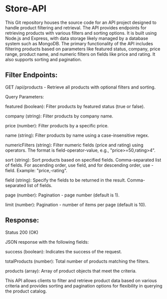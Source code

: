 # Store-API

This Git repository houses the source code for an API project designed to handle product filtering and retrieval. The API provides endpoints for retrieving products with various filters and sorting options. It is built using Node.js and Express, with data storage likely managed by a database system such as MongoDB. The primary functionality of the API includes filtering products based on parameters like featured status, company, price range, product name, and numeric filters on fields like price and rating. It also supports sorting and pagination.

## Filter Endpoints:

GET /api/products - Retrieve all products with optional filters and sorting.

Query Parameters:

featured (boolean): Filter products by featured status (true or false).

company (string): Filter products by company name.

price (number): Filter products by a specific price.

name (string): Filter products by name using a case-insensitive regex.

numericFilters (string): Filter numeric fields (price and rating) using operators. The format is field-operator-value, e.g., "price>=50,rating>4".

sort (string): Sort products based on specified fields. Comma-separated list of fields. For ascending order, use field, and for descending order, use -field. Example: "price,-rating".

field (string): Specify the fields to be returned in the result. Comma-separated list of fields.

page (number): Pagination - page number (default is 1).

limit (number): Pagination - number of items per page (default is 10).

## Response:

Status 200 (OK)

JSON response with the following fields:

success (boolean): Indicates the success of the request.

totalProducts (number): Total number of products matching the filters.

products (array): Array of product objects that meet the criteria.

This API allows clients to filter and retrieve product data based on various criteria and provides sorting and pagination options for flexibility in querying the product catalog.
